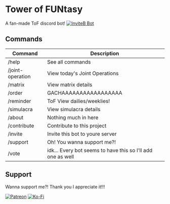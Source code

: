 # Tower of FUNtasy

A fan-made ToF discord bot! [![InviteB Bot](https://img.shields.io/badge/-Invite%20Bot!-5865F2?logo=discord&logoColor=white)](https://top.gg/bot/1013445171536482326)

## Commands

| Command          | Description                                                 |
| ---------------- | ----------------------------------------------------------- |
| /help            | See all commands                                            |
| /joint-operation | View today's Joint Operations                               |
| /matrix          | View matrix details                                         |
| /order           | GACHAAAAAAAAAAAAAAAAA                                       |
| /reminder        | ToF View dailies/weeklies!                                  |
| /simulacra       | View simulacra details                                      |
| /about           | Nothing much in here                                        |
| /contribute      | Contribute to this project                                  |
| /invite          | Invite this bot to youre server                             |
| /support         | Oh! You wanna support me?!                                  |
| /vote            | idk... Every bot seems to have this so I'll add one as well |

## Support

Wanna support me?! Thank you I appreciate it!!!

[![Patreon](https://img.shields.io/badge/Patreon-F96854?logo=patreon&logoColor=white)](https://www.patreon.com/m/Marviuz) [![Ko-Fi](https://img.shields.io/badge/Ko--fi-F16061?logo=ko-fi&logoColor=white)](https://ko-fi.com/Marviuz/)
